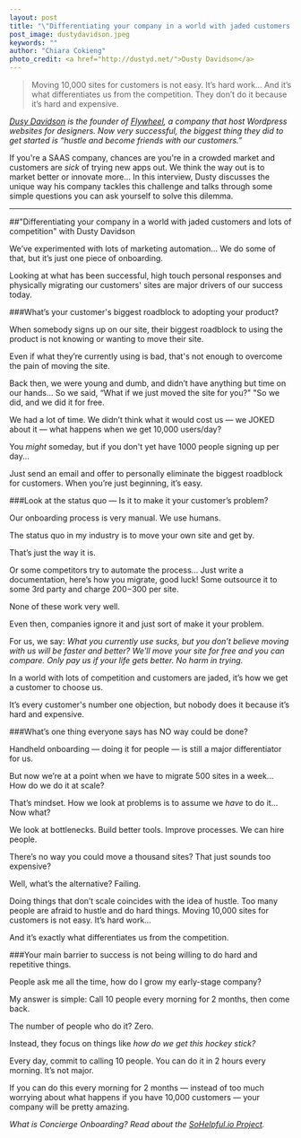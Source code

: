 ```yaml
---
layout: post
title: "\"Differentiating your company in a world with jaded customers and lots of competition\" with Dusty Davidson"
post_image: dustydavidson.jpeg
keywords: ""
author: "Chiara Cokieng"
photo_credit: <a href="http://dustyd.net/">Dusty Davidson</a>
---
```


<!--One question I had - and just skip this if you don't know - is how long it takes Dusty to move a site. What do they actually have to do? -->

<!-- Answer is I don't know -->

>Moving 10,000 sites for customers is not easy. It’s hard work… And it’s what differentiates us from the competition. They don’t do it because it’s hard and expensive.

*[Dusy Davidson](http://dustyd.net/about/) is the founder of [Flywheel](https://getflywheel.com/), a company that host Wordpress websites for designers. Now very successful, the biggest thing they did to get started is “hustle and become friends with our customers.”*

<!--Sentence below is a bit awkward, I had to read it a few times. -->

If you're a SAAS company, chances are you're in a crowded market and customers are *sick* of trying new apps out. We think the way out is to market better or innovate more... In this interview, Dusty discusses the unique way his company tackles this challenge and talks through some simple questions you can ask yourself to solve this dilemma.

---

##"Differentiating your company in a world with jaded customers and lots of competition" with Dusty Davidson

We’ve experimented with lots of marketing automation… We  do some of that, but it’s just one piece of onboarding.

Looking at what has been successful, high touch personal responses and physically migrating our customers' sites are major drivers of our success today.


###What’s your customer's biggest roadblock to adopting your product?

<!--roadblock to ... adopting your product? -->

When somebody signs up on our site, their biggest roadblock to using the product is not knowing or wanting to move their site.

Even if what they’re currently using is bad, that's not enough to overcome the pain of moving the site.

Back then, we were young and dumb, and didn’t have anything but time on our hands… So we said, “What if we just moved the site for you?" "So we did, and we did it for free.

We had a lot of time. We didn’t think what it would cost us — we JOKED about it — what happens when we get 10,000 users/day?

You *might* someday, but if you don't yet have 1000 people signing up per day...

Just send an email and offer to personally eliminate the biggest roadblock for customers. When you’re just beginning, it’s easy.

###Look at the status quo — Is it to make it your customer’s problem?

Our onboarding process is very manual. We use humans.

The status quo in my industry is to move your own site and get by.

That’s just the way it is.

Or some competitors try to automate the process… Just write a documentation, here’s how you migrate, good luck! Some outsource it to some 3rd party and charge $200-$300 per site.

None of these work very well.

Even then, companies ignore it and just sort of make it your problem.

For us, we say: *What you currently use sucks, but you don’t believe moving with us will be faster and better? We'll move your site for free and you can compare. Only pay us if your life gets better. No harm in trying.*

In a world with lots of competition and customers are jaded, it’s how we get a customer to choose us.

It’s every customer's number one objection, but nobody does it because it’s hard and expensive.

###What’s one thing everyone says has NO way could be done?

Handheld onboarding — doing it for people — is still a major differentiator for us.

But now we’re at a point when we have to migrate 500 sites in a week… How do we do it at scale?

That’s mindset. How we look at problems is to assume we *have* to do it… Now what?

We look at bottlenecks. Build better tools. Improve processes. We can hire people.

There’s no way you could move a thousand sites? That just sounds too expensive?

Well, what’s the alternative? Failing.

Doing things that don’t scale coincides with the idea of hustle. Too many people are afraid to hustle and do hard things. Moving 10,000 sites for customers is not easy. It’s hard work…

And it’s exactly what differentiates us from the competition.

###Your main barrier to success is not being willing to do hard and repetitive things.

People ask me all the time, how do I grow my early-stage company?

My answer is simple: Call 10 people every morning for 2 months, then come back.

The number of people who do it? Zero.

Instead, they focus on things like *how do we get this hockey stick?*

Every day, commit to calling 10 people. You can do it in 2 hours every morning. It’s not major.

If you can do this every morning for 2 months — instead of too much worrying about what happens if you have 10,000 customers — your company will be pretty amazing.

*What is Concierge Onboarding? Read about the <a href="http://blog.sohelpful.io/sohelpfulio/index.html">SoHelpful.io Project</a>.*